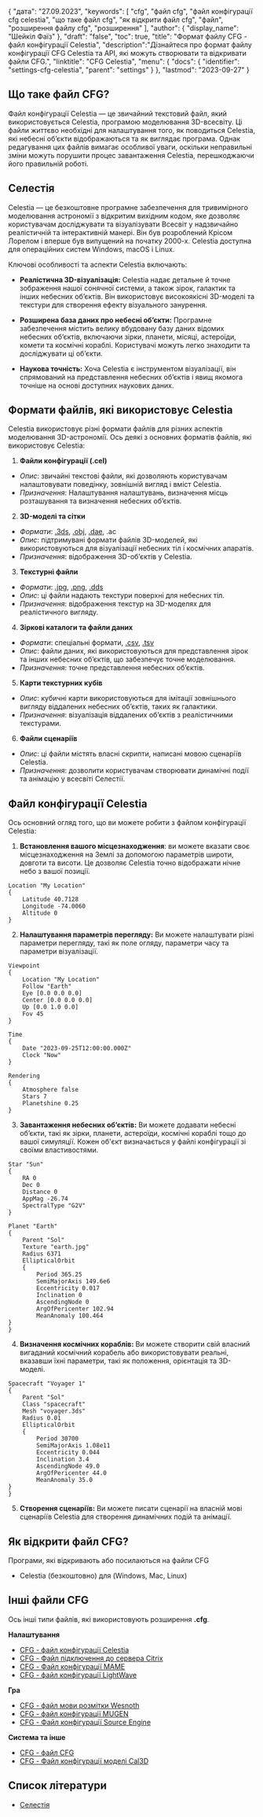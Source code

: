 {
"дата": "27.09.2023",
  "keywords": [
"cfg",
"файл cfg",
"файл конфігурації cfg celestia",
"що таке файл cfg",
"як відкрити файл cfg",
"файл",
"розширення файлу cfg",
"розширення"
],
  "author": {
"display_name": "Шейкіл Фаїз"
},
"draft": "false",
"toc": true,
"title": "Формат файлу CFG - файл конфігурації Celestia",
  "description":"Дізнайтеся про формат файлу конфігурації CFG Celestia та API, які можуть створювати та відкривати файли CFG.",
  "linktitle": "CFG Celestia",
  "menu": {
    "docs": {
      "identifier": "settings-cfg-celestia",
      "parent": "settings"
}
},
"lastmod": "2023-09-27"
}

## Що таке файл CFG?

Файл конфігурації Celestia — це звичайний текстовий файл, який використовується Celestia, програмою моделювання 3D-всесвіту. Ці файли життєво необхідні для налаштування того, як поводиться Celestia, які небесні об’єкти відображаються та як виглядає програма. Однак редагування цих файлів вимагає особливої уваги, оскільки неправильні зміни можуть порушити процес завантаження Celestia, перешкоджаючи його правильній роботі.

## Селестія

Celestia — це безкоштовне програмне забезпечення для тривимірного моделювання астрономії з відкритим вихідним кодом, яке дозволяє користувачам досліджувати та візуалізувати Всесвіт у надзвичайно реалістичній та інтерактивній манері. Він був розроблений Крісом Лорелом і вперше був випущений на початку 2000-х. Celestia доступна для операційних систем Windows, macOS і Linux.

Ключові особливості та аспекти Celestia включають:

- **Реалістична 3D-візуалізація:** Celestia надає детальне й точне зображення нашої сонячної системи, а також зірок, галактик та інших небесних об’єктів. Він використовує високоякісні 3D-моделі та текстури для створення ефекту візуального занурення.

- **Розширена база даних про небесні об’єкти:** Програмне забезпечення містить велику вбудовану базу даних відомих небесних об’єктів, включаючи зірки, планети, місяці, астероїди, комети та космічні кораблі. Користувачі можуть легко знаходити та досліджувати ці об’єкти.

- **Наукова точність:** Хоча Celestia є інструментом візуалізації, він спрямований на представлення небесних об’єктів і явищ якомога точніше на основі доступних наукових даних.

## Формати файлів, які використовує Celestia

Celestia використовує різні формати файлів для різних аспектів моделювання 3D-астрономії. Ось деякі з основних форматів файлів, які використовує Celestia:

1. **Файли конфігурації (.cel)**
- *Опис*: звичайні текстові файли, які дозволяють користувачам налаштовувати поведінку, зовнішній вигляд і вміст Celestia.
- *Призначення*: Налаштування налаштувань, визначення місць розташування та визначення небесних об’єктів.

2. **3D-моделі та сітки**
- *Формати*: [.3ds](/uk/3d/3ds/), [.obj](/uk/3d/obj/), [.dae](/uk/3d/dae/), .ac
- *Опис*: підтримувані формати файлів 3D-моделей, які використовуються для візуалізації небесних тіл і космічних апаратів.
- *Призначення*: відображення 3D-об’єктів у Celestia.

3. **Текстурні файли**
- *Формати*: [.jpg](/uk/image/jpeg/), [.png](/uk/image/png/), [.dds](/uk/image/dds/)
- *Опис*: ці файли надають текстури поверхні для небесних тіл.
- *Призначення*: відображення текстур на 3D-моделях для реалістичного вигляду.

4. **Зіркові каталоги та файли даних**
- *Формати*: спеціальні формати, [.csv](/uk/spreadsheet/csv/), [.tsv](/uk/spreadsheet/tsv/)
- *Опис*: файли даних, які використовуються для представлення зірок та інших небесних об’єктів, що забезпечує точне моделювання.
- *Призначення*: точне представлення небесних об’єктів.

5. **Карти текстурних кубів**
- *Опис*: кубичні карти використовуються для імітації зовнішнього вигляду віддалених небесних об’єктів, таких як галактики.
- *Призначення*: візуалізація віддалених об’єктів з реалістичними текстурами.

6. **Файли сценаріїв**
- *Опис*: ці файли містять власні скрипти, написані мовою сценаріїв Celestia.
- *Призначення*: дозволити користувачам створювати динамічні події та анімацію у всесвіті Селестії.

## Файл конфігурації Celestia

Ось основний огляд того, що ви можете робити з файлом конфігурації Celestia:

1. **Встановлення вашого місцезнаходження**: ви можете вказати своє місцезнаходження на Землі за допомогою параметрів широти, довготи та висоти. Це дозволяє Celestia точно відображати нічне небо з вашої позиції.

```
Location "My Location"
{
    Latitude 40.7128
    Longitude -74.0060
    Altitude 0
}
```

2. **Налаштування параметрів перегляду:** Ви можете налаштувати різні параметри перегляду, такі як поле огляду, параметри часу та параметри візуалізації.

```
Viewpoint
{
    Location "My Location"
    Follow "Earth"
    Eye [0.0 0.0 0.0]
    Center [0.0 0.0 0.0]
    Up [0.0 1.0 0.0]
    Fov 45
}

Time
{
    Date "2023-09-25T12:00:00.000Z"
    Clock "Now"
}

Rendering
{
    Atmosphere false
    Stars 7
    Planetshine 0.25
}

```

3. **Завантаження небесних об’єктів:** Ви можете додавати небесні об’єкти, такі як зірки, планети, астероїди, космічні кораблі тощо до вашої симуляції. Кожен об'єкт визначається у файлі конфігурації зі своїми властивостями.

```
Star "Sun"
{
    RA 0
    Dec 0
    Distance 0
    AppMag -26.74
    SpectralType "G2V"
}

Planet "Earth"
{
    Parent "Sol"
    Texture "earth.jpg"
    Radius 6371
    EllipticalOrbit
    {
        Period 365.25
        SemiMajorAxis 149.6e6
        Eccentricity 0.017
        Inclination 0
        AscendingNode 0
        ArgOfPericenter 102.94
        MeanAnomaly 100.464
}
}
```

4. **Визначення космічних кораблів:** Ви можете створити свій власний вигаданий космічний корабель або використовувати реальні, вказавши їхні параметри, такі як положення, орієнтація та 3D-моделі.

```
Spacecraft "Voyager 1"
{
    Parent "Sol"
    Class "spacecraft"
    Mesh "voyager.3ds"
    Radius 0.01
    EllipticalOrbit
    {
        Period 30700
        SemiMajorAxis 1.08e11
        Eccentricity 0.044
        Inclination 3.4
        AscendingNode 49.0
        ArgOfPericenter 44.0
        MeanAnomaly 35.0
}
}
```

5. **Створення сценаріїв:** Ви можете писати сценарії на власній мові сценаріїв Celestia для створення динамічних подій та анімації.

## Як відкрити файл CFG?

Програми, які відкривають або посилаються на файли CFG

- Celestia (безкоштовно) для (Windows, Mac, Linux)

## Інші файли CFG

Ось інші типи файлів, які використовують розширення **.cfg**.

**Налаштування**
- [CFG - файл конфігурації Celestia](/uk/settings/cfg-celestia/)
- [CFG - Файл підключення до сервера Citrix](/uk/settings/cfg-citrix/)
- [CFG - Файл конфігурації MAME](/uk/settings/cfg-mame/)
- [CFG - файл конфігурації LightWave](/uk/settings/cfg-lightwave/)

**Гра**
- [CFG - файл мови розмітки Wesnoth](/uk/game/cfg-wesnoth/)
- [CFG - файл конфігурації MUGEN](/uk/game/cfg-mugen/)
- [CFG - Файл конфігурації Source Engine](/uk/game/cfg-sourceengine/)

**Система та інше**
- [CFG - файл CFG](/uk/system/cfg/)
- [CFG - Файл конфігурації моделі Cal3D](/uk/misc/cfg-cal3d/)

## Список літератури
* [Селестія](https://en.wikipedia.org/wiki/Celestia)

